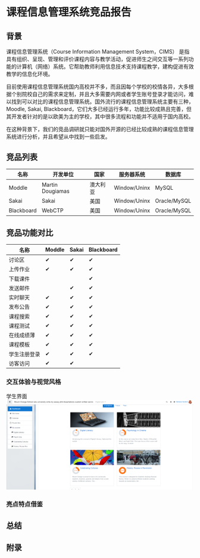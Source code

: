 # 课程信息管理系统竞品报告

## 背景
课程信息管理系统（Course Information Management System，CIMS） 是指具有组织、呈现、管理和评价课程内容与教学活动，促进师生之间交互等一系列功能的计算机（网络）系统。它帮助教师利用信息技术支持课程教学，建构促进有效教学的信息化环境。

目前使用课程信息管理系统国内高校并不多，而且因每个学校的校情各异，大多根据个别院校自己的需求来定制，并且大多需要内网或者学生账号登录才能访问，难以找到可以对比的课程信息管理系统。国外流行的课程信息管理系统主要有三种，Moodle, Sakai, Blackboard，它们大多已经运行多年，功能比较成熟且完善，但其开发者针对的是以欧美为主的学校，其中很多流程和功能并不适用于国内高校。

在这种背景下，我们的竞品调研就只能对国外开源的已经比较成熟的课程信息管理系统进行分析，并且希望从中找到一些启发。

## 竞品列表
| 名称 | 开发单位 | 国家 | 服务器系统 | 数据库 |
| ---- | ---- | ---- | ----| ----|
| Moddle | Martin Dougiamas | 澳大利亚 | Window/Uninx| MySQL |
| Sakai | Sakai | 美国 | Window/Uninx| Oracle/MySQL |
| Blackboard | WebCTP | 美国 | Window/Uninx| Oracle/MySQL |

## 竞品功能对比
| 名称 | Moddle |Sakai |  Blackboard | 
| ---- | ---- | ---- | ----| 
| 讨论区  | ✔ | ✔ | ✔ |
| 上传作业| ✔ | ✔ | ✔ |
| 下载课件|   |   | ✔ |
| 发送邮件|   | ✔ | ✔ |
| 实时聊天| ✔ | ✔ | ✔ |
| 发布公告| ✔ | ✔ | ✔ |
| 课程搜索| ✔ | ✔ | ✔ |
| 课程测试| ✔ | ✔ | ✔ |
| 在线成绩薄| ✔ | ✔ | ✔ |
| 课程模板| ✔ | ✔ | ✔ |
| 学生注册登录| ✔ | ✔ | ✔ |
| 访客访问| ✔ | ✔ |  |


### 交互体验与视觉风格
学生界面
![](img_competitor/学生界面.png)
### 亮点特点借鉴
## 总结
## 附录
